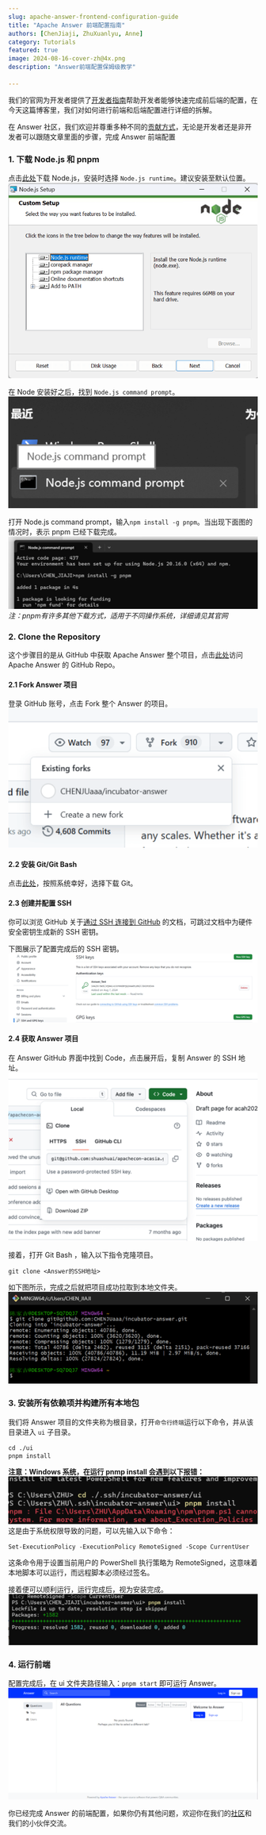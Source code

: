 ```yaml
---
slug: apache-answer-frontend-configuration-guide
title: "Apache Answer 前端配置指南"
authors: [ChenJiaji, ZhuXuanlyu, Anne]
category: Tutorials
featured: true
image: 2024-08-16-cover-zh@4x.png
description: "Answer前端配置保姆级教学"

---
```


我们的官网为开发者提供了[开发者指南](https://answer.apache.org/zh-CN/docs/development/)帮助开发者能够快速完成前后端的配置，在今天这篇博客里，我们对如何进行前端和后端配置进行详细的拆解。

在 Answer 社区，我们欢迎并尊重多种不同的[贡献方式](https://answer.apache.org/zh-CN/community/contributing/)，无论是开发者还是非开发者可以跟随文章里面的步骤，完成 Answer 前端配置


### 1. 下载 Node.js 和 pnpm

点击[此处](https://nodejs.org/en)下载 Node.js，安装时选择 `Node.js runtime`。建议安装至默认位置。
![node install](node-install.png)

在 Node 安装好之后，找到 `Node.js command prompt`。
![node command](node-command.png)

打开 Node.js command prompt，输入`npm install -g pnpm`。当出现下面图的情况时，表示 pnpm 已经下载完成。
![pnpm install](pnpm-install.png)
_注：pnpm有许多其他下载方式，适用于不同操作系统，详细请见其官网_



### 2. Clone the Repository

这个步骤目的是从 GitHub 中获取 Apache Answer 整个项目，点击[此处](https://github.com/apache/incubator-answer)访问 Apache Answer 的 GitHub Repo。


#### 2.1 Fork Answer 项目

登录 GitHub 账号，点击 Fork 整个 Answer 的项目。
![fork answer](fork-answer.png)


#### 2.2 安装 Git/Git Bash

点击[此处](https://git-scm.com/downloads)，按照系统幸好，选择下载 Git。


#### 2.3 创建并配置 SSH

你可以浏览 GitHub 关于[通过 SSH 连接到 GitHub](https://docs.github.com/zh/authentication/connecting-to-github-with-ssh) 的文档，可跳过文档中为硬件安全密钥生成新的 SSH 密钥。

下图展示了配置完成后的 SSH 密钥。
![ssh configuration](ssh-configuration.png)


#### 2.4 获取 Answer 项目

在 Answer GitHub 界面中找到 Code，点击展开后，复制 Answer 的 SSH 地址。
![copy ssh](copy-ssh.png)

接着，打开 Git Bash ，输入以下指令克隆项目。
```
git clone <Answer的SSH地址>
```
如下图所示，完成之后就把项目成功拉取到本地文件夹。
![clone answer](clone-answer.png)



### 3. 安装所有依赖项并构建所有本地包

我们将 Answer 项目的文件夹称为根目录，打开`命令行终端`运行以下命令，并从该目录进入 `ui` 子目录。
```
cd ./ui
pnpm install
```

**注意：Windows 系统，在运行 pnmp install 会遇到以下报错：**
![windows-error](windows-error.png)
这是由于系统权限导致的问题，可以先输入以下命令：
```
Set-ExecutionPolicy -ExecutionPolicy RemoteSigned -Scope CurrentUser
```
这条命令用于设置当前用户的 PowerShell 执行策略为 RemoteSigned，这意味着本地脚本可以运行，而远程脚本必须经过签名。

接着便可以顺利运行，运行完成后，视为安装完成。
![install complete](install-complete.png)



### 4. 运行前端

配置完成后，在 ui 文件夹路径输入：`pnpm start` 即可运行 Answer。
![pnpm start](pnpm-start.png)

你已经完成 Answer 的前端配置，如果你仍有其他问题，欢迎你在我们的[社区](https://meta.answer.dev/)和我们的小伙伴交流。
